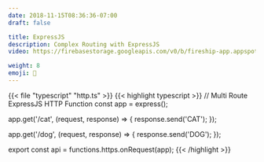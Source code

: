 ```yaml
---
date: 2018-11-15T08:36:36-07:00
draft: false

title: ExpressJS
description: Complex Routing with ExpressJS
video: https://firebasestorage.googleapis.com/v0/b/fireship-app.appspot.com/o/courses%2Fcloud-functions-master-course%2F2-http-express.mp4?alt=media&token=d476edbb-61b5-4ee5-bd98-bab7e04e8c17

weight: 8
emoji: 📡
---
```


{{< file "typescript" "http.ts" >}}
{{< highlight typescript >}}
// Multi Route ExpressJS HTTP Function
const app = express();

app.get('/cat', (request, response) => {
  response.send('CAT');
});

app.get('/dog', (request, response) => {
  response.send('DOG');
});

export const api = functions.https.onRequest(app);
{{< /highlight >}}